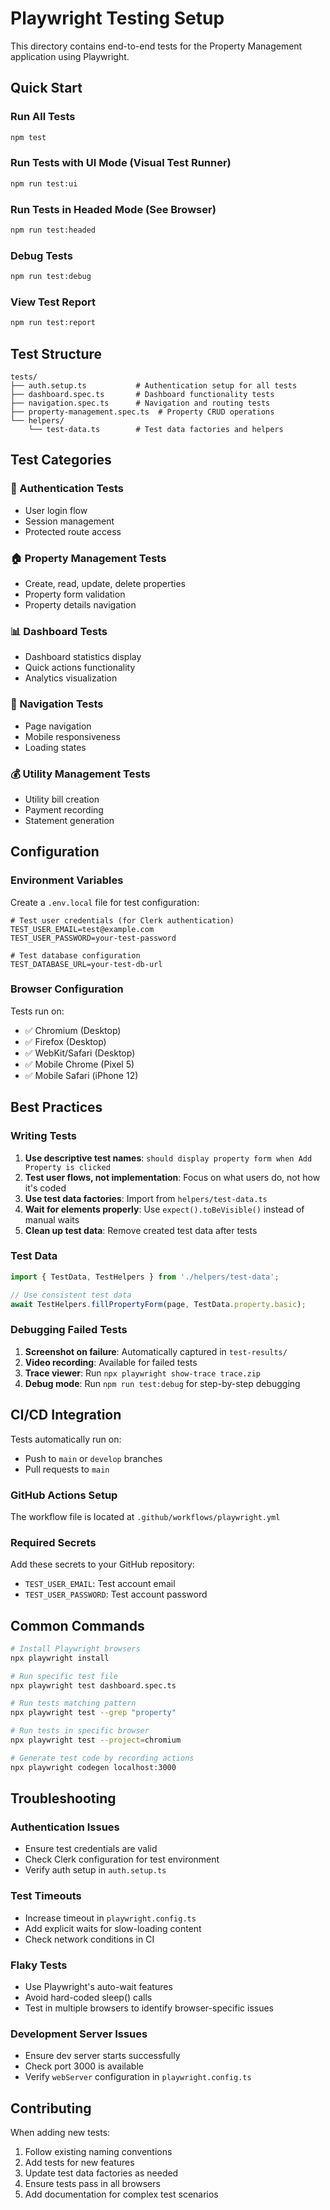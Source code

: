 # Playwright Testing Setup

This directory contains end-to-end tests for the Property Management application using Playwright.

## Quick Start

### Run All Tests
```bash
npm test
```

### Run Tests with UI Mode (Visual Test Runner)
```bash
npm run test:ui
```

### Run Tests in Headed Mode (See Browser)
```bash
npm run test:headed
```

### Debug Tests
```bash
npm run test:debug
```

### View Test Report
```bash
npm run test:report
```

## Test Structure

```
tests/
├── auth.setup.ts           # Authentication setup for all tests
├── dashboard.spec.ts       # Dashboard functionality tests
├── navigation.spec.ts      # Navigation and routing tests
├── property-management.spec.ts  # Property CRUD operations
└── helpers/
    └── test-data.ts        # Test data factories and helpers
```

## Test Categories

### 🔐 Authentication Tests
- User login flow
- Session management
- Protected route access

### 🏠 Property Management Tests
- Create, read, update, delete properties
- Property form validation
- Property details navigation

### 📊 Dashboard Tests
- Dashboard statistics display
- Quick actions functionality
- Analytics visualization

### 🧭 Navigation Tests
- Page navigation
- Mobile responsiveness
- Loading states

### 💰 Utility Management Tests
- Utility bill creation
- Payment recording
- Statement generation

## Configuration

### Environment Variables
Create a `.env.local` file for test configuration:

```env
# Test user credentials (for Clerk authentication)
TEST_USER_EMAIL=test@example.com
TEST_USER_PASSWORD=your-test-password

# Test database configuration
TEST_DATABASE_URL=your-test-db-url
```

### Browser Configuration
Tests run on:
- ✅ Chromium (Desktop)
- ✅ Firefox (Desktop)
- ✅ WebKit/Safari (Desktop)
- ✅ Mobile Chrome (Pixel 5)
- ✅ Mobile Safari (iPhone 12)

## Best Practices

### Writing Tests
1. **Use descriptive test names**: `should display property form when Add Property is clicked`
2. **Test user flows, not implementation**: Focus on what users do, not how it's coded
3. **Use test data factories**: Import from `helpers/test-data.ts`
4. **Wait for elements properly**: Use `expect().toBeVisible()` instead of manual waits
5. **Clean up test data**: Remove created test data after tests

### Test Data
```typescript
import { TestData, TestHelpers } from './helpers/test-data';

// Use consistent test data
await TestHelpers.fillPropertyForm(page, TestData.property.basic);
```

### Debugging Failed Tests
1. **Screenshot on failure**: Automatically captured in `test-results/`
2. **Video recording**: Available for failed tests
3. **Trace viewer**: Run `npx playwright show-trace trace.zip`
4. **Debug mode**: Run `npm run test:debug` for step-by-step debugging

## CI/CD Integration

Tests automatically run on:
- Push to `main` or `develop` branches
- Pull requests to `main`

### GitHub Actions Setup
The workflow file is located at `.github/workflows/playwright.yml`

### Required Secrets
Add these secrets to your GitHub repository:
- `TEST_USER_EMAIL`: Test account email
- `TEST_USER_PASSWORD`: Test account password

## Common Commands

```bash
# Install Playwright browsers
npx playwright install

# Run specific test file
npx playwright test dashboard.spec.ts

# Run tests matching pattern
npx playwright test --grep "property"

# Run tests in specific browser
npx playwright test --project=chromium

# Generate test code by recording actions
npx playwright codegen localhost:3000
```

## Troubleshooting

### Authentication Issues
- Ensure test credentials are valid
- Check Clerk configuration for test environment
- Verify auth setup in `auth.setup.ts`

### Test Timeouts
- Increase timeout in `playwright.config.ts`
- Add explicit waits for slow-loading content
- Check network conditions in CI

### Flaky Tests
- Use Playwright's auto-wait features
- Avoid hard-coded sleep() calls
- Test in multiple browsers to identify browser-specific issues

### Development Server Issues
- Ensure dev server starts successfully
- Check port 3000 is available
- Verify `webServer` configuration in `playwright.config.ts`

## Contributing

When adding new tests:
1. Follow existing naming conventions
2. Add tests for new features
3. Update test data factories as needed
4. Ensure tests pass in all browsers
5. Add documentation for complex test scenarios